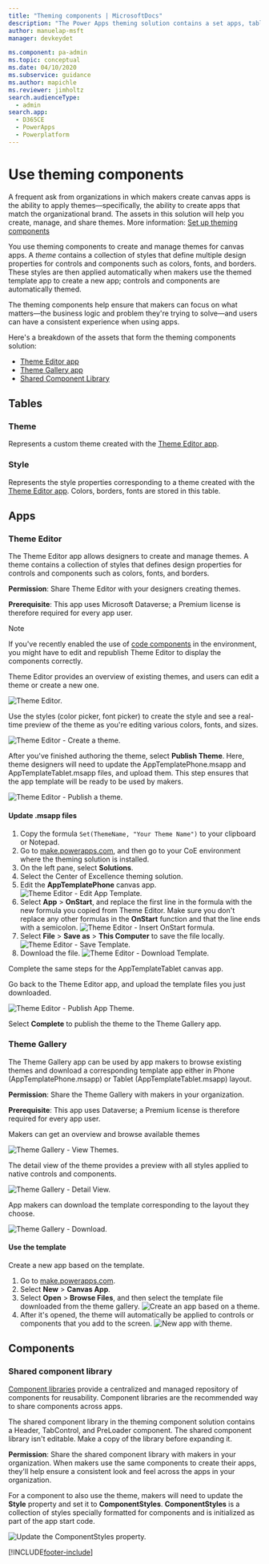 ```yaml
---
title: "Theming components | MicrosoftDocs"
description: "The Power Apps theming solution contains a set apps, tables, custom controls and a component library.  The Theme editor app allows designers to create and manage themes."
author: manuelap-msft
manager: devkeydet

ms.component: pa-admin
ms.topic: conceptual
ms.date: 04/10/2020
ms.subservice: guidance
ms.author: mapichle
ms.reviewer: jimholtz
search.audienceType: 
  - admin
search.app: 
  - D365CE
  - PowerApps
  - Powerplatform
---
```

# Use theming components

A frequent ask from organizations in which makers create canvas apps is the ability to apply themes&mdash;specifically, the ability to create apps that match the organizational brand. The assets in this solution will help you create, manage, and share themes. More information: [Set up theming components](setup-theming.md)

You use theming components to create and manage themes for canvas apps. A *theme* contains a collection of styles that define multiple design properties for controls and components such as colors, fonts, and borders. These styles are then applied automatically when makers use the themed template app to create a new app; controls and components are automatically themed.

The theming components help ensure that makers can focus on what matters&mdash;the business logic and problem they're trying to solve&mdash;and users can have a consistent experience when using apps.

Here's a breakdown of the assets that form the theming components solution:

- [Theme Editor app](#theme-editor)
- [Theme Gallery app](#theme-gallery)
- [Shared Component Library](#components)

## Tables

### Theme

Represents a custom theme created with the [Theme Editor app](#apps).

### Style

Represents the style properties corresponding to a theme created with the [Theme Editor app](#apps). Colors, borders, fonts are stored in this table.

## Apps

### Theme Editor

The Theme Editor app allows designers to create and manage themes. A theme contains a collection of styles that defines design properties for controls and components such as colors, fonts, and borders.

**Permission**: Share Theme Editor with your designers creating themes.

**Prerequisite**: This app uses Microsoft Dataverse; a Premium license is therefore required for every app user.

>[!NOTE]
> If you've recently enabled the use of [code components](setup-theming.md) in the environment, you might have to edit and republish Theme Editor to display the components correctly.

Theme Editor provides an overview of existing themes, and users can edit a theme or create a new one.

![Theme Editor.](media/theming-4.png "Theme Editor")

Use the styles (color picker, font picker) to create the style and see a real-time preview of the theme as you're editing various colors, fonts, and sizes.

![Theme Editor - Create a theme.](media/theming-5.png "Theme Editor - Create a theme")

After you've finished authoring the theme, select **Publish Theme**. Here, theme designers will need to update the AppTemplatePhone.msapp and AppTemplateTablet.msapp files, and upload them. This step ensures that the app template will be ready to be used by makers.

![Theme Editor - Publish a theme.](media/theming-6.png "Theme Editor - Publish a theme")

#### Update .msapp files

1. Copy the formula `Set(ThemeName, "Your Theme Name")` to your clipboard or Notepad.
1. Go to [make.powerapps.com](<https://make.powerapps.com>), and then go to your CoE environment where the theming solution is installed.
1. On the left pane, select **Solutions**.
1. Select the Center of Excellence theming solution.
1. Edit the **AppTemplatePhone** canvas app.
    ![Theme Editor - Edit App Template.](media/theming-7.png "Theme Editor - Edit App Template")
1. Select **App** > **OnStart**, and replace the first line in the formula with the new formula you copied from Theme Editor. Make sure you don't replace any other formulas in the **OnStart** function and that the line ends with a semicolon.
    ![Theme Editor - Insert OnStart formula.](media/theming-8.png "Theme Editor - Insert OnStart formula")
1. Select **File** > **Save as** > **This Computer** to save the file locally.
    ![Theme Editor - Save Template.](media/theming-9.png "Theme Editor - Save Template")
1. Download the file.
  ![Theme Editor - Download Template.](media/theming-10.png "Theme Editor - Download Template")

Complete the same steps for the AppTemplateTablet canvas app.

Go back to the Theme Editor app, and upload the template files you just downloaded.

![Theme Editor - Publish App Theme.](media/theming-11.png "Theme Editor - Publish App Theme")

Select **Complete** to publish the theme to the Theme Gallery app.

### Theme Gallery

The Theme Gallery app can be used by app makers to browse existing themes and download a corresponding template app either in Phone (AppTemplatePhone.msapp) or Tablet (AppTemplateTablet.msapp) layout.

**Permission**: Share the Theme Gallery with makers in your organization.

**Prerequisite**: This app uses Dataverse; a Premium license is therefore required for every app user.

Makers can get an overview and browse available themes

![Theme Gallery - View Themes.](media/theming-14.png "Theme Gallery - View Themes")

The detail view of the theme provides a preview with all styles applied to native controls and components.

![Theme Gallery - Detail View.](media/theming-12.png "Theme Gallery - Detail View")

App makers can download the template corresponding to the layout they choose.

![Theme Gallery - Download.](media/theming-13.png "Theme Gallery - Download")

#### Use the template

Create a new app based on the template.

1. Go to [make.powerapps.com](<https://make.powerapps.com>).
1. Select **New** > **Canvas App**.
1. Select **Open** > **Browse Files**, and then select the template file downloaded from the theme gallery.
    ![Create an app based on a theme.](media/theming-15.png "Create an app based on a theme")
1. After it's opened, the theme will automatically be applied to controls or components that you add to the screen.
    ![New app with theme.](media/theming-16.png "New app with theme")

## Components

### Shared component library

[Component libraries](/powerapps/maker/canvas-apps/component-library) provide a centralized and managed repository of components for reusability. Component libraries are the recommended way to share components across apps.

The shared component library in the theming component solution contains a Header, TabControl, and PreLoader component. The shared component library isn't editable. Make a copy of the library before expanding it.

**Permission**: Share the shared component library with makers in your organization. When makers use the same components to create their apps, they'll help ensure a consistent look and feel across the apps in your organization.

For a component to also use the theme, makers will need to update the **Style** property and set it to **ComponentStyles**. **ComponentStyles** is a collection of styles specially formatted for components and is initialized as part of the app start code.

![Update the ComponentStyles property.](media/theming-17.png "Update the ComponentStyles property")


[!INCLUDE[footer-include](../../includes/footer-banner.md)]